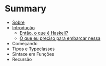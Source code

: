 # Summary

* [Sobre](README.md)
* [Introdução](cap01/cap01-part01.md)
    * [Então, o que é Haskell?](cap01/cap01-part02.md)
    * [O que eu preciso para embarcar nessa](cap01/cap01-part03.md)
* Começando
* Tipos e Typeclasses
* Sintaxe em Funções
* Recursão

